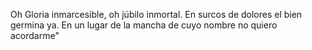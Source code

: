 Oh Gloria inmarcesible, oh júbilo inmortal. En surcos de dolores el bien germina ya. En un lugar de la mancha de cuyo nombre no quiero acordarme"


